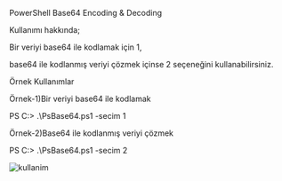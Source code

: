 PowerShell Base64 Encoding & Decoding 

  Kullanımı hakkında;
  
  Bir veriyi base64 ile kodlamak için 1,
  
  base64 ile kodlanmış veriyi çözmek içinse 2 seçeneğini kullanabilirsiniz.

  Örnek Kullanımlar
  

  Örnek-1)Bir veriyi base64 ile kodlamak
  
  PS C:\> .\PsBase64.ps1 -secim 1

  Örnek-2)Base64 ile kodlanmış veriyi çözmek
  
  PS C:\> .\PsBase64.ps1 -secim 2
  


![kullanim](https://user-images.githubusercontent.com/25087769/50220199-b7845880-03a2-11e9-9ee0-5d68d909f17a.PNG)
